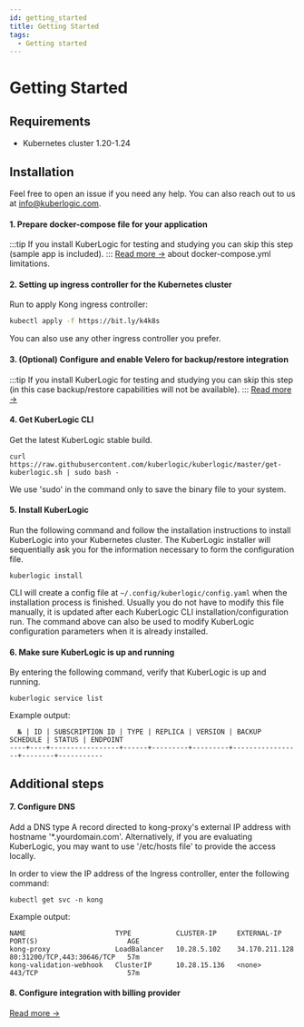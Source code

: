 ```yaml
---
id: getting_started
title: Getting Started
tags:
  - Getting started
---
```

  
# Getting Started

## Requirements
* Kubernetes cluster 1.20-1.24

## Installation

Feel free to open an issue if you need any help. You can also reach out to us at info@kuberlogic.com.

#### 1. Prepare docker-compose file for your application
:::tip
If you install KuberLogic for testing and studying you can skip this step (sample app is included).
:::
[Read more →](/docs/configuring/docker-compose) about docker-compose.yml limitations.

#### 2. Setting up ingress controller for the Kubernetes cluster

Run to apply Kong ingress controller:
```bash
kubectl apply -f https://bit.ly/k4k8s
```
You can also use any other ingress controller you prefer.


#### 3. (Optional) Configure and enable Velero for backup/restore integration
:::tip 
If you install KuberLogic for testing and studying you can skip this step (in this case backup/restore capabilities will not be available).
:::
[Read more →](/docs/configuring/backups)

#### 4. Get KuberLogic CLI

Get the latest KuberLogic stable build.
```shell
curl https://raw.githubusercontent.com/kuberlogic/kuberlogic/master/get-kuberlogic.sh | sudo bash -
```
We use 'sudo' in the command only to save the binary file to your system.

#### 5. Install KuberLogic

Run the following command and follow the installation instructions to install KuberLogic into your Kubernetes cluster. The KuberLogic installer will sequentially ask you for the information necessary to form the configuration file.

```shell
kuberlogic install
```

CLI will create a config file at `~/.config/kuberlogic/config.yaml` when the installation process is finished. Usually you do not have to modify this file manually, it is updated after each KuberLogic CLI installation/configuration run.
The command above can also be used to modify KuberLogic configuration parameters when it is already installed.

#### 6. Make sure KuberLogic is up and running

By entering the following command, verify that KuberLogic is up and running.
```shell
kuberlogic service list
```
Example output:
```shell
  № | ID | SUBSCRIPTION ID | TYPE | REPLICA | VERSION | BACKUP SCHEDULE | STATUS | ENDPOINT
----+----+-----------------+------+---------+---------+-----------------+--------+-----------
```

## Additional steps

#### 7. Configure DNS

Add a DNS type A record directed to kong-proxy's external IP address with hostname '*.yourdomain.com'. Alternatively, if you are evaluating KuberLogic, you may want to use '/etc/hosts file' to provide the access locally.

In order to view the IP address of the Ingress controller, enter the following command:
```shell
kubectl get svc -n kong
```
Example output:
```shell
NAME                      TYPE           CLUSTER-IP     EXTERNAL-IP      PORT(S)                      AGE
kong-proxy                LoadBalancer   10.28.5.102    34.170.211.128   80:31200/TCP,443:30646/TCP   57m
kong-validation-webhook   ClusterIP      10.28.15.136   <none>           443/TCP                      57m
```

#### 8. Configure integration with billing provider

[Read more →](/docs/configuring/billing)